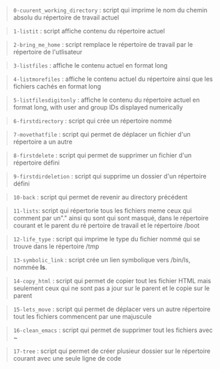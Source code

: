 > `0-cuurent_working_directory` : script qui imprime le nom du chemin absolu du répertoire de travail actuel

> `1-listit` : script affiche contenu du répertoire actuel

> `2-bring_me_home` : script remplace le répertoire de travail par le répertoire de l'utlisateur

> `3-listfiles` : affiche le contenu actuel en format long

> `4-listmorefiles` : affiche le contenu actuel du répertoire ainsi que les fichiers cachés en format long

> `5-listfilesdigitonly` : affiche le contenu du répertoire actuel en format long, with user and group IDs displayed numerically

> `6-firstdirectory` : script qui crée un répertoire nommé

> `7-movethatfile` : script qui permet de déplacer un fichier d'un répertoire a un autre

> `8-firstdelete` : script qui permet de supprimer un fichier d'un répertoire défini

> `9-firstdirdeletion` : script qui supprime un dossier d'un répertoire défini

> `10-back` : script qui permet de revenir au directory précédent

> `11-lists`: script qui répertorie tous les fichiers meme ceux qui comment par un"." ainsi qu sont qui sont masqué, dans le répertoire courant et le parent du ré
pertoire de travail et le répertoire /boot

> `12-life_type` : script qui imprime le type du fichier nommé qui se trouve dans le répertoire /tmp

> `13-symbolic_link` : script crée un lien symbolique vers /bin/ls, nommée __ls__.

> `14-copy_html` : script qui permet de copier tout les fichier HTML mais seulement ceux qui ne sont pas a jour sur le parent et le copie sur le parent

> `15-lets_move` : script qui permet de déplacer vers un autre répertoire tout les fichiers commencent par une majuscule

> `16-clean_emacs` : script qui permet de supprimer tout les fichiers avec ~

> `17-tree` : script qui permet de créer plusieur dossier sur le répertoire courant avec une seule ligne de code
